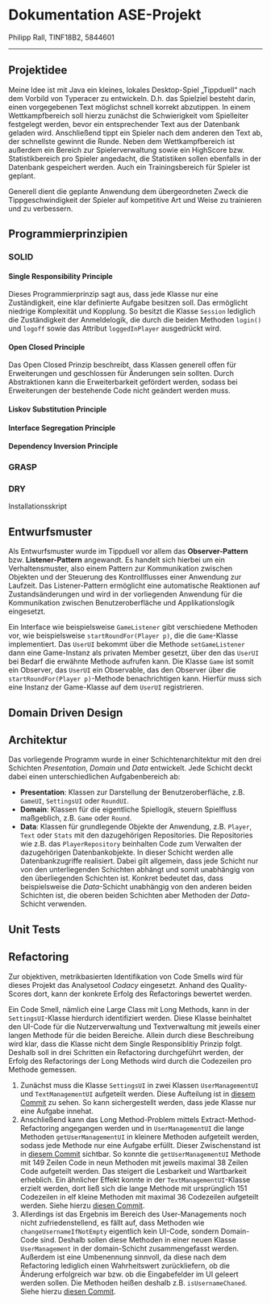 # Dokumentation ASE-Projekt
Philipp Rall, TINF18B2, 5844601

---

## Projektidee
Meine Idee ist mit Java ein kleines, lokales Desktop-Spiel „Tippduell“ nach dem Vorbild von Typeracer zu entwickeln. D.h. das Spielziel besteht darin, einen vorgegebenen Text möglichst schnell korrekt abzutippen.
In einem Wettkampfbereich soll hierzu zunächst die Schwierigkeit vom Spielleiter festgelegt werden, bevor ein entsprechender Text aus der Datenbank geladen wird.
Anschließend tippt ein Spieler nach dem anderen den Text ab, der schnellste gewinnt die Runde.
Neben dem Wettkampfbereich ist außerdem ein Bereich zur Spielerverwaltung sowie ein HighScore bzw. Statistikbereich pro Spieler angedacht, die Statistiken sollen ebenfalls in der Datenbank gespeichert werden.
Auch ein Trainingsbereich für Spieler ist geplant.

Generell dient die geplante Anwendung dem übergeordneten Zweck die Tippgeschwindigkeit der Spieler auf kompetitive Art und Weise zu trainieren und zu verbessern.

## Programmierprinzipien
### SOLID
#### Single Responsibility Principle
Dieses Programmierprinzip sagt aus, dass jede Klasse nur eine Zuständigkeit, eine klar definierte Aufgabe besitzen soll.
Das ermöglicht niedrige Komplexität und Kopplung. So besitzt die Klasse `Session` lediglich die Zuständigkeit der Anmeldelogik, die durch die beiden Methoden
`login()` und `logoff` sowie das Attribut `loggedInPlayer` ausgedrückt wird.
#### Open Closed Principle
Das Open Closed Prinzip beschreibt, dass Klassen generell offen für Erweiterungen und geschlossen für Änderungen sein sollten.
Durch Abstraktionen kann die Erweiterbarkeit gefördert werden, sodass bei Erweiterungen der bestehende Code nicht geändert werden muss.
#### Liskov Substitution Principle
#### Interface Segregation Principle
#### Dependency Inversion Principle


### GRASP

### DRY
Installationsskript


## Entwurfsmuster
Als Entwurfsmuster wurde im Tippduell vor allem das **Observer-Pattern** bzw. **Listener-Pattern** angewandt. Es handelt sich hierbei um ein Verhaltensmuster, also einem 
Pattern zur Kommunikation zwischen Objekten und der Steuerung des Kontrollflusses einer Anwendung zur Laufzeit. Das Listener-Pattern ermöglicht eine automatische Reaktionen auf Zustandsänderungen und 
wird in der vorliegenden Anwendung für die Kommunikation zwischen Benutzeroberfläche und Applikationslogik eingesetzt.

Ein Interface wie beispielsweise `GameListener` gibt verschiedene Methoden vor, wie beispielsweise `startRoundFor(Player p)`, die die `Game`-Klasse implementiert.
Das `UserUI` bekommt über die Methode `setGameListener` dann eine Game-Instanz als privaten Member gesetzt, über den das `UserUI` bei Bedarf die erwähnte Methode aufrufen kann.
Die Klasse `Game` ist somit ein Observer, das `UserUI` ein Observable, das den Observer über die `startRoundFor(Player p)`-Methode benachrichtigen kann. Hierfür muss sich eine Instanz der Game-Klasse auf dem `UserUI` registrieren.


## Domain Driven Design

## Architektur
Das vorliegende Programm wurde in einer Schichtenarchitektur mit den drei Schichten *Presentation*, *Domain* und *Data* entwickelt.
Jede Schicht deckt dabei einen unterschiedlichen Aufgabenbereich ab:
- **Presentation**: Klassen zur Darstellung der Benutzeroberfläche, z.B. `GameUI`, `SettingsUI` oder `RoundUI`.
- **Domain**: Klassen für die eigentliche Spiellogik, steuern Spielfluss maßgeblich, z.B. `Game` oder `Round`.
- **Data**: Klassen für grundlegende Objekte der Anwendung, z.B. `Player`, `Text` oder `Stats` mit den dazugehörigen Repositories. Die Repositories wie z.B. das `PlayerRepository` beinhalten
  Code zum Verwalten der dazugehörigen Datenbankobjekte. In dieser Schicht werden alle Datenbankzugriffe realisiert.
Dabei gilt allgemein, dass jede Schicht nur von den unterliegenden Schichten abhängt und somit unabhängig von den überliegenden Schichten ist. Konkret bedeutet das, dass 
  beispielsweise die *Data*-Schicht unabhängig von den anderen beiden Schichten ist, die oberen beiden Schichten aber Methoden der *Data*-Schicht verwenden.

## Unit Tests

## Refactoring
Zur objektiven, metrikbasierten Identifikation von Code Smells wird für dieses Projekt das Analysetool *Codacy* eingesetzt. Anhand des Quality-Scores dort, kann der konkrete
Erfolg des Refactorings bewertet werden.

Ein Code Smell, nämlich eine Large Class mit Long Methods, kann in der `SettingsUI`-Klasse hierdurch identifiziert werden. Diese Klasse beinhaltet den UI-Code
für die Nutzerverwaltung und Textverwaltung mit jeweils einer langen Methode für die beiden Bereiche. Allein durch diese Beschreibung wird klar, dass die Klasse nicht dem Single Responsiblitiy Prinzip folgt.
Deshalb soll in drei Schritten ein Refactoring durchgeführt werden, der Erfolg des Refactorings der Long Methods wird durch die Codezeilen pro Methode gemessen.
1. Zunächst muss die Klasse `SettingsUI` in zwei Klassen `UserManagementUI` und `TextManagementUI` aufgeteilt werden. Diese Aufteilung ist
   in [diesem Commit](https://github.com/Ralerus/ASE_Project/commit/e33955c28d18d9d8b755d1edd9c3099472b45b3e) zu sehen. So kann sichergestellt werden, dass jede Klasse nur eine Aufgabe innehat.
2. Anschließend kann das Long Method-Problem mittels Extract-Method-Refactoring angegangen werden und in `UserManagementUI` die lange Methoden `getUserManagementUI` in kleinere Methoden
   aufgeteilt werden, sodass jede Methode nur eine Aufgabe erfüllt. Dieser Zwischenstand ist in [diesem Commit](https://github.com/Ralerus/ASE_Project/commit/34447a0c0f96d04d599d24a7e31f3b98d9e2949b) sichtbar. 
   So konnte die `getUserManagementUI` Methode mit 149 Zeilen Code in neun Methoden mit jeweils maximal 38 Zeilen Code aufgeteilt werden. Das steigert die Lesbarkeit und Wartbarkeit erheblich.
   Ein ähnlicher Effekt konnte in der `TextManagementUI`-Klasse erzielt werden, dort ließ sich die lange Methode mit ursprünglich 151 Codezeilen in elf kleine Methoden mit maximal 36 Codezeilen aufgeteilt werden.
   Siehe hierzu [diesen Commit](https://github.com/Ralerus/ASE_Project/commit/92613710b839de591c9b3e2e2ebebea8128c62a8).
3. Allerdings ist das Ergebnis im Bereich des User-Managements noch nicht zufriedenstellend, es fällt auf, dass Methoden wie `changeUsernameIfNotEmpty` eigentlich kein UI-Code, sondern Domain-Code sind. 
   Deshalb sollen diese Methoden in einer neuen Klasse `UserManagement` in der domain-Schicht zusammengefasst werden. Außerdem ist eine Umbenennung sinnvoll, da diese nach dem Refactoring lediglich einen Wahrheitswert zurückliefern,
   ob die Änderung erfolgreich war bzw. ob die Eingabefelder im UI geleert werden sollen. Die Methoden heißen deshalb z.B. `isUsernameChaned`. Siehe hierzu [diesen Commit](https://github.com/Ralerus/ASE_Project/commit/06659658d79ade7ebb4075a389f87117968bc6fe).


























